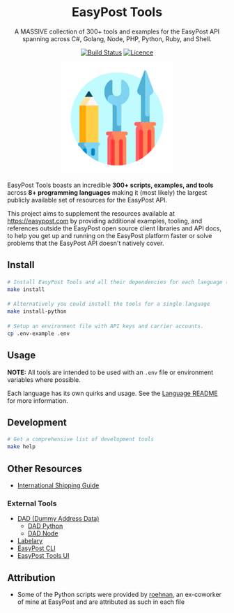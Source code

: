 <div align="center">

# EasyPost Tools

A MASSIVE collection of 300+ tools and examples for the EasyPost API spanning across C#, Golang, Node, PHP, Python, Ruby, and Shell.

[![Build Status](https://github.com/Justintime50/easypost-tools/workflows/build/badge.svg)](https://github.com/Justintime50/easypost-tools/actions)
[![Licence](https://img.shields.io/github/license/Justintime50/easypost-tools)](LICENSE)

<img src="https://raw.githubusercontent.com/Justintime50/assets/main/src/easypost-tools/showcase.png" alt="Showcase">

</div>

EasyPost Tools boasts an incredible **300+ scripts, examples, and tools** across **8+ programming languages** making it (most likely) the largest publicly available set of resources for the EasyPost API.

This project aims to supplement the resources available at <https://easypost.com> by providing additional examples, tooling, and references outside the EasyPost open source client libraries and API docs, to help you get up and running on the EasyPost platform faster or solve problems that the EasyPost API doesn't natively cover.

## Install

```bash
# Install EasyPost Tools and all their dependencies for each language (assumes package managers are already setup)
make install

# Alternatively you could install the tools for a single language
make install-python

# Setup an environment file with API keys and carrier accounts.
cp .env-example .env
```

## Usage

**NOTE:** All tools are intended to be used with an `.env` file or environment variables where possible.

Each language has its own quirks and usage. See the [Language README](src/README.md) for more information.

## Development

```bash
# Get a comprehensive list of development tools
make help
```

## Other Resources

* [International Shipping Guide](https://easypost.zendesk.com/hc/en-us/articles/360042847751-Customs-Shipping-Internationally#h_de80a46f-53c2-447d-9617-6544aa915304)

### External Tools

* [DAD (Dummy Address Data)](https://github.com/Justintime50/dad)
  * [DAD Python](https://github.com/Justintime50/dad-python)
  * [DAD Node](https://github.com/Justintime50/dad-node)
* [Labelary](https://github.com/Justintime50/labelary)
* [EasyPost CLI](https://github.com/Justintime50/easypost-cli)
* [EasyPost Tools UI](https://github.com/Justintime50/easypost-tools-ui)

## Attribution

* Some of the Python scripts were provided by [roehnan](https://github.com/roehnan), an ex-coworker of mine at EasyPost and are attributed as such in each file
